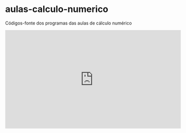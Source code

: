 # aulas-calculo-numerico
Códigos-fonte dos programas das aulas de cálculo numérico

<iframe width="560" height="315" src="https://www.youtube.com/embed/videoseries?list=PLYFpq12DZJI-9X3ZS5_cIjd5zI6jx4w0h" title="YouTube video player" frameborder="0" allow="accelerometer; autoplay; clipboard-write; encrypted-media; gyroscope; picture-in-picture" allowfullscreen></iframe>
